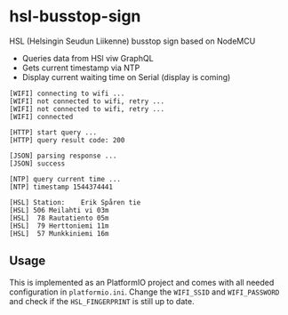 # hsl-busstop-sign
HSL (Helsingin Seudun Liikenne) busstop sign based on NodeMCU

  - Queries data from HSl viw GraphQL
  - Gets current timestamp via NTP
  - Display current waiting time on Serial (display is coming)

```
[WIFI] connecting to wifi ...
[WIFI] not connected to wifi, retry ...
[WIFI] not connected to wifi, retry ...
[WIFI] connected

[HTTP] start query ...
[HTTP] query result code: 200

[JSON] parsing response ...
[JSON] success

[NTP] query current time ...
[NTP] timestamp 1544374441

[HSL] Station:    Erik Spåren tie
[HSL] 506 Meilahti vi 03m
[HSL]  78 Rautatiento 05m
[HSL]  79 Herttoniemi 11m
[HSL]  57 Munkkiniemi 16m
```

## Usage

This is implemented as an PlatformIO project and comes with all needed configuration in `platformio.ini`.
Change the `WIFI_SSID` and `WIFI_PASSWORD` and check if the `HSL_FINGERPRINT` is still up to date.

